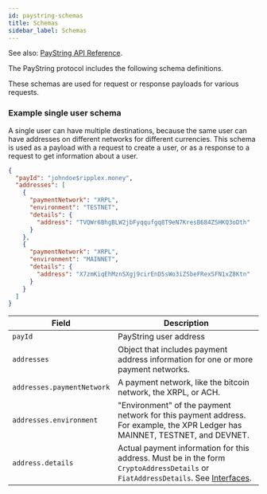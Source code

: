 ```yaml
---
id: paystring-schemas
title: Schemas
sidebar_label: Schemas
---
```


See also: [PayString API Reference](https://api.paystring.org).

The PayString protocol includes the following schema definitions.

These schemas are used for request or response payloads for various requests.

### Example single user schema

A single user can have multiple destinations, because the same user can have addresses on different networks for different currencies. This schema is used as a payload with a request to create a user, or as a response to a request to get information about a user.

```json
{
  "payId": "johndoe$ripplex.money",
  "addresses": [
    {
      "paymentNetwork": "XRPL",
      "environment": "TESTNET",
      "details": {
        "address": "TVQWr6BhgBLW2jbFyqqufgq8T9eN7KresB684ZSHKQ3oDth"
      }
    },
    {
      "paymentNetwork": "XRPL",
      "environment": "MAINNET",
      "details": {
        "address": "X7zmKiqEhMznSXgj9cirEnD5sWo3iZSbeFRexSFN1xZ8Ktn"
      }
    }
  ]
}
```

| Field                      | Description                                                                                                                                     |
| -------------------------- | ----------------------------------------------------------------------------------------------------------------------------------------------- |
| `payId`                    | PayString user address                                                                                                                          |
| `addresses`                | Object that includes payment address information for one or more payment networks.                                                              |
| `addresses.paymentNetwork` | A payment network, like the bitcoin network, the XRPL, or ACH.                                                                                  |
| `addresses.environment`    | "Environment" of the payment network for this payment address. For example, the XPR Ledger has MAINNET, TESTNET, and DEVNET.                    |
| `address.details`          | Actual payment information for this address. Must be in the form `CryptoAddressDetails` or `FiatAddressDetails`. See [Interfaces](#interfaces). |
